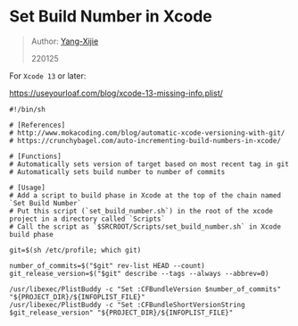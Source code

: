 # Set Build Number in Xcode

> Author: [Yang-Xijie](https://github.com/Yang-Xijie)
> 
> 220125

For `Xcode 13` or later:

<https://useyourloaf.com/blog/xcode-13-missing-info.plist/>

```shell
#!/bin/sh

# [References]
# http://www.mokacoding.com/blog/automatic-xcode-versioning-with-git/
# https://crunchybagel.com/auto-incrementing-build-numbers-in-xcode/

# [Functions]
# Automatically sets version of target based on most recent tag in git
# Automatically sets build number to number of commits

# [Usage]
# Add a script to build phase in Xcode at the top of the chain named `Set Build Number`
# Put this script (`set_build_number.sh`) in the root of the xcode project in a directory called `Scripts`
# Call the script as `$SRCROOT/Scripts/set_build_number.sh` in Xcode build phase

git=$(sh /etc/profile; which git)

number_of_commits=$("$git" rev-list HEAD --count)
git_release_version=$("$git" describe --tags --always --abbrev=0)

/usr/libexec/PlistBuddy -c "Set :CFBundleVersion $number_of_commits" "${PROJECT_DIR}/${INFOPLIST_FILE}"
/usr/libexec/PlistBuddy -c "Set :CFBundleShortVersionString $git_release_version" "${PROJECT_DIR}/${INFOPLIST_FILE}"
```